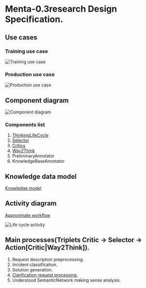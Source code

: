 # Menta-0.3research Design Specification.

## <a name="Use_cases">Use cases</a>

### Training use case
![Training use case](https://github.com/menta/menta-0.3/raw/master/doc/design-specification/uml/images/UseCaseTrain.png)

### Production use case
![Production use case](https://github.com/menta/menta-0.3/raw/master/doc/design-specification/uml/images/UseCaseProduction.png)

## <a name="Component_diagram">Component diagram</a>

![Component diagram](https://github.com/menta/menta-0.3/raw/master/doc/design-specification/uml/images/Component.png)

### Components list

 1. [ThinkingLifeCycle](thinking-life-cycle.md)
 1. [Selector](selector.md)
 1. [Critics](critics.md)
 1. [Way2Think](way2Think.md)
 1. PreliminaryAnnotator
 1. KnowledgeBaseAnnotator

## Knowledge data model
[Knowledge model](https://github.com/menta/menta-0.3/blob/master/doc/design-specification/knowledge.md)

## <a name="Activity_diagram">Activity diagram</a>

[Approximate workflow](https://github.com/menta/menta-0.3/blob/master/doc/informal/perceiving-modelling.md#Approximate_workflow)

![Life cycle activity](https://github.com/menta/menta-0.3/raw/master/doc/design-specification/uml/images/LifecycleActivity.png)

## Main processes(Triplets Critic -> Selector -> Action[Critic|Way2Think]).

 1. Request description preprocessing.
 1. Incident classification.
 1. Solution generation.
 1. [Clarification request processing.](clarification-request-processing.md)
 1. Understood SemanticNetwork making sense analysis.

